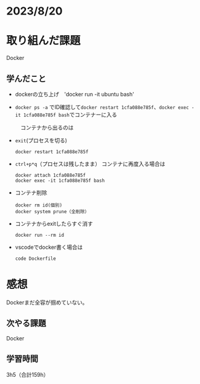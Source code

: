 # 2023/8/20
# 取り組んだ課題
Docker


## 学んだこと
* dockerの立ち上げ　'docker run -it ubuntu bash'
* `docker ps -a` でID確認して`docker restart 1cfa088e785f`、`docker exec -it 1cfa088e785f bash`でコンテナーに入る

  　コンテナから出るのは
* `exit`(プロセスを切る)
  ```
  docker restart 1cfa088e785f
  ```
* `ctrl+p*q`（プロセスは残したまま）
  コンテナに再度入る場合は
  ```
  docker attach 1cfa088e785f
  docker exec -it 1cfa088e785f bash
  ```

* コンテナ削除
  ```
  docker rm id(個別)
  docker system prune（全削除）
  
  ```
* コンテナからexitしたらすぐ消す
  ```
  docker run --rm id
  ```
* vscodeでdocker書く場合は
  ```
  code Dockerfile
  ```

# 感想
Dockerまだ全容が掴めていない。


## 次やる課題
Docker

## 学習時間
3h5（合計159h）
